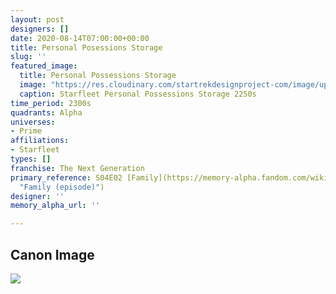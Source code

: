 ```yaml
---
layout: post
designers: []
date: 2020-08-14T07:00:00+00:00
title: Personal Posessions Storage
slug: ''
featured_image:
  title: Personal Possessions Storage
  image: "https://res.cloudinary.com/startrekdesignproject-com/image/upload/v1595099382/PersonalPosessionsStorage.png"
  caption: Starfleet Personal Possessions Storage 2250s
time_period: 2300s
quadrants: Alpha
universes:
- Prime
affiliations:
- Starfleet
types: []
franchise: The Next Generation
primary_reference: S04E02 [Family](https://memory-alpha.fandom.com/wiki/Family_(episode)
  "Family (episode)")
designer: ''
memory_alpha_url: ''

---
```

## Canon Image

![](https://res.cloudinary.com/startrekdesignproject-com/image/upload/v1595099382/PersonalPosessionsStorage_TNG-Family.jpg)